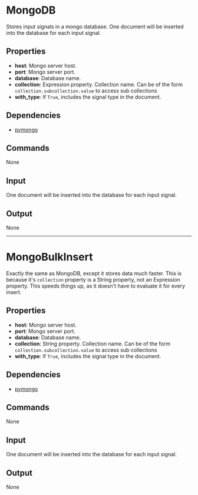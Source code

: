 MongoDB
===========

Stores input signals in a mongo database. One document will be inserted into the database for each input signal.

Properties
--------------

-   **host**: Mongo server host.
-   **port**: Mongo server port.
-   **database**: Database name.
-   **collection**: Expression property. Collection name. Can be of the form `collection.subcollection.value` to access sub collections
-   **with_type**: If `True`, includes the signal type in the document.

Dependencies
----------------

-   [pymongo](https://pypi.python.org/pypi/pymongo/)

Commands
----------------
None

Input
-------
One document will be inserted into the database for each input signal.

Output
---------
None

----------------

MongoBulkInsert
===========

Exactly the same as MongoDB, except it stores data much faster. This is because it's `collection` property is a String property, not an Expression property. This speeds things up, as it doesn't have to evaluate it for every insert.

Properties
--------------

-   **host**: Mongo server host.
-   **port**: Mongo server port.
-   **database**: Database name.
-   **collection**: String property. Collection name. Can be of the form `collection.subcollection.value` to access sub collections
-   **with_type**: If `True`, includes the signal type in the document.

Dependencies
----------------

-   [pymongo](https://pypi.python.org/pypi/pymongo/)

Commands
----------------
None

Input
-------
One document will be inserted into the database for each input signal.

Output
---------
None
